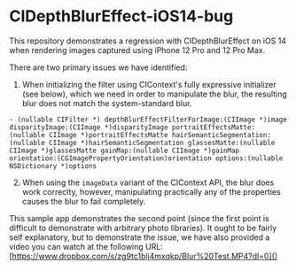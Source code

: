 # CIDepthBlurEffect-iOS14-bug

This repository demonstrates a regression with CIDepthBlurEffect on iOS 14 when rendering images captured using iPhone 12 Pro and 12 Pro Max.

There are two primary issues we have identified:

1. When initializing the filter using CIContext's fully expressive initializer (see below), which we need in order to manipulate the blur, the resulting blur does not match the system-standard blur.  

`- (nullable CIFilter *) depthBlurEffectFilterForImage:(CIImage *)image
                                       disparityImage:(CIImage *)disparityImage
                                 portraitEffectsMatte:(nullable CIImage *)portraitEffectsMatte
                             hairSemanticSegmentation:(nullable CIImage *)hairSemanticSegmentation
                                         glassesMatte:(nullable CIImage *)glassesMatte
                                              gainMap:(nullable CIImage *)gainMap
                                          orientation:(CGImagePropertyOrientation)orientation
                                              options:(nullable NSDictionary *)options
`

2. When using the `imageData` variant of the CIContext API, the blur does work correclty, however, manipulating practically any of the properties causes the blur to fail completely.

This sample app demonstrates the second point (since the first point is difficult to demonstrate with arbitrary photo libraries). It ought to be fairly self explanatory, but to demonstrate the issue,
we have also provided a video you can watch at the following URL: [https://www.dropbox.com/s/zg9tc1blj4mxqkp/Blur%20Test.MP4?dl=0]()
